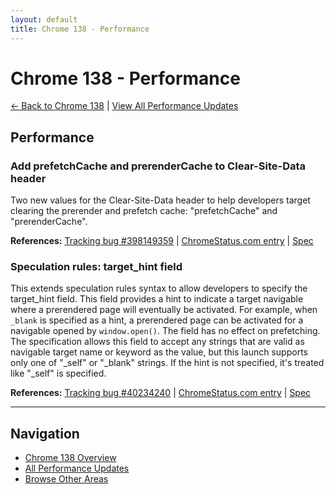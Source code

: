```yaml
---
layout: default
title: Chrome 138 - Performance
---
```


# Chrome 138 - Performance

[← Back to Chrome 138](./) | [View All Performance Updates](/areas/performance/)

## Performance

### Add prefetchCache and prerenderCache to Clear-Site-Data header

Two new values for the Clear-Site-Data header to help developers target clearing the prerender and prefetch cache: "prefetchCache" and "prerenderCache".

**References:** [Tracking bug #398149359](https://bugs.chromium.org/p/chromium/issues/detail?id=398149359) | [ChromeStatus.com entry](https://chromestatus.com/feature/5110263659667456) | [Spec](https://w3c.github.io/webappsec-clear-site-data/#grammardef-cache-directive)

### Speculation rules: target_hint field

This extends speculation rules syntax to allow developers to specify the target_hint field. This field provides a hint to indicate a target navigable where a prerendered page will eventually be activated. For example, when `_blank` is specified as a hint, a prerendered page can be activated for a navigable opened by `window.open()`. The field has no effect on prefetching. The specification allows this field to accept any strings that are valid as navigable target name or keyword as the value, but this launch supports only one of "_self" or "_blank" strings. If the hint is not specified, it's treated like "_self" is specified.

**References:** [Tracking bug #40234240](https://bugs.chromium.org/p/chromium/issues/detail?id=40234240) | [ChromeStatus.com entry](https://chromestatus.com/feature/5084493854924800) | [Spec](https://wicg.github.io/nav-speculation/speculation-rules.html#speculation-rule-target-hint)


---

## Navigation
- [Chrome 138 Overview](./)
- [All Performance Updates](/areas/performance/)
- [Browse Other Areas](./)
